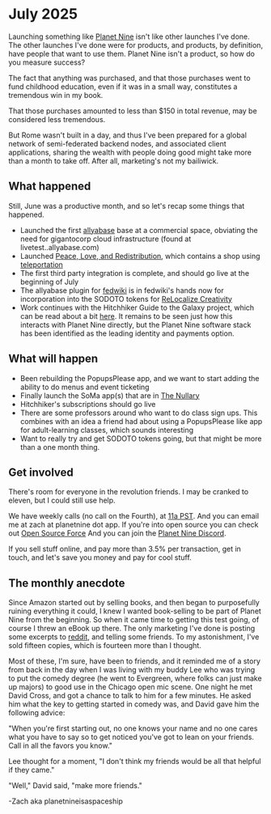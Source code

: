 # July 2025

Launching something like [Planet Nine][planet nine] isn't like other launches I've done. 
The other launches I've done were for products, and products, by definition, have people that want to use them.
Planet Nine isn't a product, so how do you measure success?

The fact that anything was purchased, and that those purchases went to fund childhood education, even if it was in a small way, constitutes a tremendous win in my book. 

That those purchases amounted to less than $150 in total revenue, may be considered less tremendous. 

But Rome wasn't built in a day, and thus I've been prepared for a global network of semi-federated backend nodes, and associated client applications, sharing the wealth with people doing good might take more than a month to take off.
After all, marketing's not my bailiwick. 

## What happened

Still, June was a productive month, and so let's recap some things that happened.

* Launched the first [allyabase][allyabase] base at a commercial space, obviating the need for gigantocorp cloud infrastructure (found at livetest.<service>.allyabase.com)
* Launched [Peace, Love, and Redistribution][peaceloveandredistribution], which contains a shop using [teleportation][teleportation]
* The first third party integration is complete, and should go live at the beginning of July
* The allyabase plugin for [fedwiki][fedwiki] is in fedwiki's hands now for incorporation into the SODOTO tokens for [ReLocalize Creativity][sodoto]
* Work continues with the Hitchhiker Guide to the Galaxy project, which can be read about a bit [here][hitchhiker's]. It remains to be seen just how this interacts with Planet Nine directly, but the Planet Nine software stack has been identified as the leading identity and payments option.

## What will happen

* Been rebuilding the PopupsPlease app, and we want to start adding the ability to do menus and event ticketing
* Finally launch the SoMa app(s) that are in [The Nullary][the-nullary]
* Hitchhiker's subscriptions should go live
* There are some professors around who want to do class sign ups. This combines with an idea a friend had about using a PopupsPlease like app for adult-learning classes, which sounds interesting
* Want to really try and get SODOTO tokens going, but that might be more than a one month thing.

## Get involved

There's room for everyone in the revolution friends.
I may be cranked to eleven, but I could still use help. 

We have weekly calls (no call on the Fourth), at [11a PST][calls]. 
And you can email me at zach at planetnine dot app.
If you're into open source you can check out [Open Source Force][opensourceforce]
And you can join the [Planet Nine Discord][discord].

If you sell stuff online, and pay more than 3.5% per transaction, get in touch, and let's save you money and pay for cool stuff.

## The monthly anecdote

Since Amazon started out by selling books, and then began to purposefully ruining everything it could, I knew I wanted book-selling to be part of Planet Nine from the beginning. 
So when it came time to getting this test going, of course I threw an eBook up there. 
The only marketing I've done is posting some excerpts to [reddit][hfy], and telling some friends.
To my astonishment, I've sold fifteen copies, which is fourteen more than I thought. 

Most of these, I'm sure, have been to friends, and it reminded me of a story from back in the day when I was living with my buddy Lee who was trying to put the comedy degree (he went to Evergreen, where folks can just make up majors) to good use in the Chicago open mic scene.
One night he met David Cross, and got a chance to talk to him for a few minutes. 
He asked him what the key to getting started in comedy was, and David gave him the following advice:

"When you're first starting out, no one knows your name and no one cares what you have to say so to get noticed you've got to lean on your friends. Call in all the favors you know."

Lee thought for a moment, "I don't think my friends would be all that helpful if they came."

"Well," David said, "make more friends."

  -Zach aka planetnineisaspaceship




[planet nine]: https://wiki.planetnineisaspaceship.com 
[peaceloveandredistribution]: https://peaceloveandredistribution.com
[teleportation]: https://github.com/planet-nine-app/teleportation
[allyabase]: https://github.com/planet-nine-app/allyabase
[fedwiki]: https://github.com/fedwiki
[sodoto]: https://relocalizecreativity.net/view/welcome-visitors/view/relocalize-creativity-explained/view/sodoto
[hitchhiker's]: https://hitchhikers.earth/view/welcome-visitors/view/hitchhikers-manifesto
[the-nullary]: https://github.com/planet-nine-app/the-nullary
[calls]: http://wiki.planetnineisaspaceship.com/view/welcome-visitors/view/weekly-calls
[opensourceforce]: https://opensourceforce.net
[discord]: https://discord.gg/jdBWhY7Jpk
[hfy]: https://www.reddit.com/r/HFY/comments/1lcqzhq/a_brief_history_of_teleportation_part_1/
